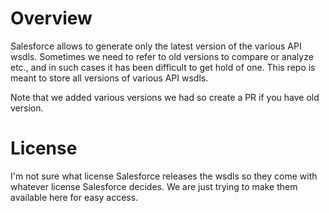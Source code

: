 # Overview

Salesforce allows to generate only the latest version of the various API wsdls. Sometimes we need to refer to old versions
to compare or analyze etc., and in such cases it has been difficult to get hold of one. This repo is meant to store all versions
of various API wsdls.

Note that we added various versions we had so create a PR if you have old version.

# License
I'm not sure what license Salesforce releases the wsdls so they come with whatever license Salesforce decides. We are just trying to make them available here for easy access.
